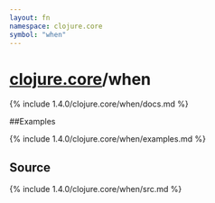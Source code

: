 ```yaml
---
layout: fn
namespace: clojure.core
symbol: "when"
---
```


# [clojure.core](../)/when

{% include 1.4.0/clojure.core/when/docs.md %}

##Examples

{% include 1.4.0/clojure.core/when/examples.md %}
## Source
{% include 1.4.0/clojure.core/when/src.md %}

